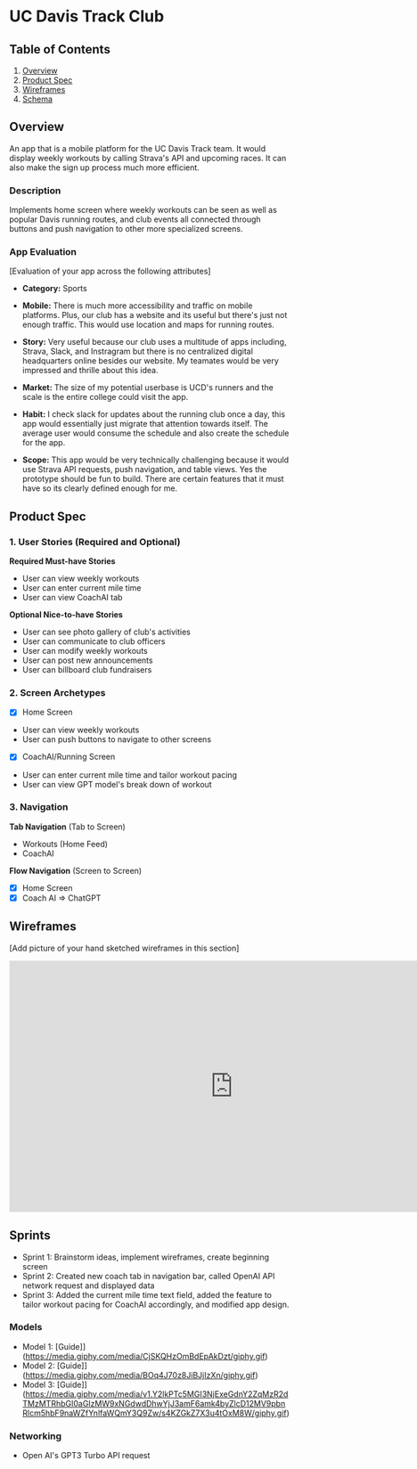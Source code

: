 

# UC Davis Track Club

## Table of Contents

1. [Overview](#Overview)
2. [Product Spec](#Product-Spec)
3. [Wireframes](#Wireframes)
4. [Schema](#Schema)

## Overview
An app that is a mobile platform for the UC Davis Track team. It would display weekly workouts by calling Strava's API and upcoming races. It can also make the sign up process much more efficient.
### Description

Implements home screen where weekly workouts can be seen as well as popular Davis running routes, and club events all connected through buttons and push navigation to other more specialized screens. 

### App Evaluation

[Evaluation of your app across the following attributes]
- **Category:** Sports
- **Mobile:** There is much more accessibility and traffic on mobile platforms. Plus, our club has a website and its useful but there's just not enough traffic. This would use location and maps for running routes.

- **Story:** Very useful because our club uses a multitude of apps including, Strava, Slack, and Instragram but there is no centralized digital headquarters online besides our website. My teamates would be very impressed and thrille about this idea.
- **Market:** The size of my potential userbase is UCD's runners and the scale is the entire college could visit the app.
- **Habit:** I check slack for updates about the running club once a day, this app would essentially just migrate that attention towards itself. The average user would consume the schedule and also create the schedule for the app.

- **Scope:** This app would be very technically challenging because it would use Strava API requests, push navigation, and table views. Yes the prototype should be fun to build. There are certain features that it must have so its clearly defined enough for me.

## Product Spec

### 1. User Stories (Required and Optional)

**Required Must-have Stories**

* User can view weekly workouts
* User can enter current mile time
* User can view CoachAI tab


**Optional Nice-to-have Stories**

* User can see photo gallery of club's activities
* User can communicate to club officers
* User can modify weekly workouts
* User can post new announcements 
* User can billboard club fundraisers

### 2. Screen Archetypes

- [X] Home Screen
* User can view weekly workouts
* User can push buttons to navigate to other screens
- [X] CoachAI/Running Screen
* User can enter current mile time and tailor workout pacing
* User can view GPT model's break down of workout

### 3. Navigation

**Tab Navigation** (Tab to Screen)

* Workouts (Home Feed)
* CoachAI

**Flow Navigation** (Screen to Screen)

- [X] Home Screen
- [X] Coach AI
   => ChatGPT

## Wireframes

[Add picture of your hand sketched wireframes in this section]
<iframe style="border: 1px solid rgba(0, 0, 0, 0.1);" width="800" height="450" src="https://www.figma.com/embed?embed_host=share&url=https%3A%2F%2Fwww.figma.com%2Ffile%2FEvGWQinbpm5G1HUY0XriOe%2FUCD-TF-Club%3Ftype%3Ddesign%26node-id%3D0%253A1%26mode%3Ddesign%26t%3D1HU8Wo0BuH7MjZx0-1" allowfullscreen></iframe>

## Sprints
* Sprint 1: Brainstorm ideas, implement wireframes, create beginning screen
* Sprint 2: Created new coach tab in navigation bar, called OpenAI API network request and displayed data
* Sprint 3: Added the current mile time text field, added the feature to tailor workout pacing for CoachAI accordingly, and modified app design.

### Models

* Model 1: [Guide]](https://media.giphy.com/media/CjSKQHzOmBdEpAkDzt/giphy.gif)
* Model 2: [Guide]](https://media.giphy.com/media/BOq4J70z8JiBJjIzXn/giphy.gif)
* Model 3: [Guide]](https://media.giphy.com/media/v1.Y2lkPTc5MGI3NjExeGdnY2ZqMzR2dTMzMTRhbGI0aGIzMW9xNGdwdDhwYjJ3amF6amk4byZlcD12MV9pbnRlcm5hbF9naWZfYnlfaWQmY3Q9Zw/s4KZGkZ7X3u4tOxM8W/giphy.gif)
### Networking

- Open AI's GPT3 Turbo API request
